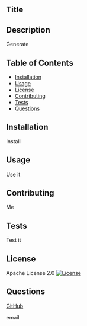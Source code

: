 
  ## Title
  
  ## Description
  Generate

  ## Table of Contents
  * [Installation](#installation)
  * [Usage](#usage)
  * [License](#license)
  * [Contributing](#contributing)
  * [Tests](#tests)
  * [Questions](#questions)

  ## Installation 
  Install

  ## Usage 
  Use it

  ## Contributing 
  Me

  ## Tests 
  Test it
  
  ## License
  Apache License 2.0 [![License](https://img.shields.io/badge/License-Apache_2.0-blue.svg)](https://opensource.org/licenses/Apache-2.0)

  ## Questions
  [GitHub](https://github.com/EricFrancey)

  email
  